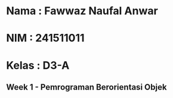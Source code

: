 <h1>Nama   : Fawwaz Naufal Anwar</h1>
<h1>NIM    : 241511011</h1>
<h1>Kelas  : D3-A</h1>

<h2>Week 1 - Pemrograman Berorientasi Objek</h2>
